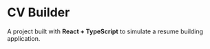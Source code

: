 # CV Builder

A project built with <b>React + TypeScript</b> to simulate a resume building application.

